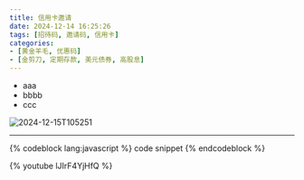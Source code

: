 ```yaml
---
title: 信用卡邀请
date: 2024-12-14 16:25:26
tags: [招待码, 邀请码, 信用卡]
categories:  
- [黄金羊毛, 优惠码]
- [金剪刀, 定期存款, 美元债券, 高股息]
---
```





- aaa
- bbbb
- ccc

![2024-12-15T105251](2024-12-15T105251.png)

---

{% codeblock  lang:javascript %}
code snippet
{% endcodeblock %}

{% youtube lJIrF4YjHfQ %}